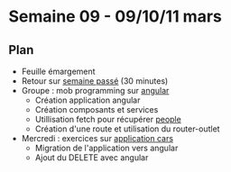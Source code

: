 # Semaine 09 - 09/10/11 mars

## Plan

- Feuille émargement
- Retour sur [semaine passé](../semaine08/README.md) (30 minutes)
- Groupe : mob programming sur [angular](../../exercices/dubreuia-angular)
    - Création application angular
    - Création composants et services
    - Utillisation fetch pour récupérer [people](../../exercices/dubreuia-spring-web)
    - Création d'une route et utilisation du router-outlet
- Mercredi : exercices sur [application cars](https://github.com/simplonco/renault-digital-2020-projet)
    - Migration de l'application vers angular
    - Ajout du DELETE avec angular
